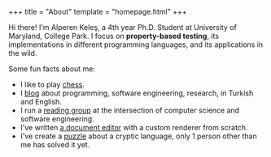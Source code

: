 +++
title = "About"
template = "homepage.html"
+++

Hi there! I'm Alperen Keleş, a 4th year Ph.D. Student at University of Maryland, College Park.
I focus on **property-based testing**, its implementations in different programming languages,
and its applications in the wild.

Some fun facts about me:

- I like to play [chess](https://lichess.org/@/alpaylan).
- I [blog](https://alperenkeles.com/posts) about programming, software engineering, research, in Turkish and English.
- I run a [reading group](https://alperenkeles.com/reading-group) at the intersection of computer science and software engineering.
- I've written [a document editor](https://www.tail.rocks) with a custom renderer from scratch.
- I've create a [puzzle](https://puzzle.alperenkeles.com) about a cryptic language, only 1 person other than me has solved it yet.

